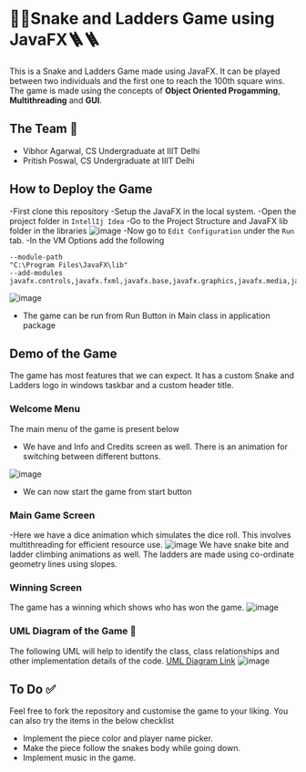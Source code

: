 # 🐍🐍Snake and Ladders Game using JavaFX🪜🪜
This is a Snake and Ladders Game made using JavaFX. It can be played between two individuals and the first one to reach the 100th square wins.
The game is made using the concepts of **Object Oriented Progamming**, **Multithreading** and **GUI**.

## The Team 🙂
- Vibhor Agarwal, CS Undergraduate at IIIT Delhi
- Pritish Poswal, CS Undergraduate at IIIT Delhi
## How to Deploy the Game
-First clone this repository
-Setup the JavaFX in the local system.
-Open the project folder in `IntellIj Idea`
-Go to the Project Structure and JavaFX lib folder in the libraries
![image](https://user-images.githubusercontent.com/76804249/189909359-4002db5a-77b4-4573-9e7e-3cb9047397e3.png)
-Now go to `Edit Configuration` under the `Run` tab.
-In the VM Options add the following
```
--module-path
"C:\Program Files\JavaFX\lib"
--add-modules
javafx.controls,javafx.fxml,javafx.base,javafx.graphics,javafx.media,javafx.swing
```

![image](https://user-images.githubusercontent.com/76804249/189909802-6e0f7791-87ca-4ef5-8fff-87ee48d98d0e.png)
- The game can be run from Run Button in Main class in application package

## Demo of the Game
The game has most features that we can expect. It has a custom Snake and Ladders logo in windows taskbar and a custom header title.

### Welcome Menu
The main menu of the game is present below
- We have and Info and Credits screen as well. There is an animation for switching between different buttons.

![image](https://user-images.githubusercontent.com/76804249/189911301-c62a3de6-e4c4-46fa-8484-5b6e7612c190.png)

- We can now start the game from start button

### Main Game Screen
-Here we have a dice animation which simulates the dice roll. This involves multithreading for efficient resource use.
![image](https://user-images.githubusercontent.com/76804249/189912594-d4e43fcf-d6cc-43ef-9ea5-5bea209ad330.png)
We have snake bite and ladder climbing animations as well. The ladders are made using co-ordinate geometry lines using slopes.

### Winning Screen
The game has a winning which shows who has won the game.
![image](https://user-images.githubusercontent.com/76804249/189914274-af5fdd70-8e67-4dc8-b4b2-05899cb76d9b.png)

### UML Diagram of the Game 🧪
The following UML will help to identify the class, class relationships and other implementation details of the code.
[UML Diagram Link](https://drive.google.com/file/d/1gw4pRi-TyierjPJFh6QBQbIWLzZCo5Vs/view?usp=sharing)
![image](https://user-images.githubusercontent.com/76804249/189914639-344dc8ec-4a59-4723-a368-02f7d7d628ac.png)

## To Do ✅
Feel free to fork the repository and customise the game to your liking.
You can also try the items in the below checklist
- Implement the piece color and player name picker.
- Make the piece follow the snakes body while going down.
- Implement music in the game.

